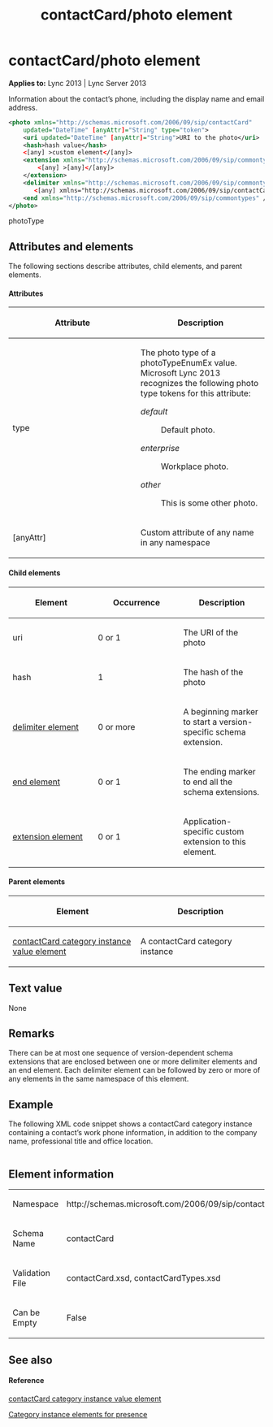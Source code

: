 ﻿---
title: contactCard/photo element
TOCTitle: contactCard/photo element
ms:assetid: 9b61765d-7e0f-49f1-83ed-e5bfaec1867a
ms:mtpsurl: https://msdn.microsoft.com/en-us/library/Dn454714(v=office.15)
ms:contentKeyID: 57093401
ms.date: 07/24/2014
mtps_version: v=office.15
dev_langs:
- xml
---

# contactCard/photo element


**Applies to:** Lync 2013 | Lync Server 2013

Information about the contact’s phone, including the display name and email address.

```xml
<photo xmlns="http://schemas.microsoft.com/2006/09/sip/contactCard"
    updated="DateTime" [anyAttr]="String" type="token">
    <uri updated="DateTime" [anyAttr]="String">URI to the photo</uri>
    <hash>hash value</hash>
    <[any] >custom element</[any]>
    <extension xmlns="http://schemas.microsoft.com/2006/09/sip/commontypes">
        <[any] >[any]</[any]>
    </extension>
    <delimiter xmlns="http://schemas.microsoft.com/2006/09/sip/commontypes" />
       <[any] xmlns="http://schemas.microsoft.com/2006/09/sip/contactCard" />
    <end xmlns="http://schemas.microsoft.com/2006/09/sip/commontypes" />
</photo>
```

photoType

## Attributes and elements

The following sections describe attributes, child elements, and parent elements.

#### Attributes

<table>
<colgroup>
<col style="width: 50%" />
<col style="width: 50%" />
</colgroup>
<thead>
<tr class="header">
<th><p>Attribute</p></th>
<th><p>Description</p></th>
</tr>
</thead>
<tbody>
<tr class="odd">
<td><p>type</p></td>
<td><p>The photo type of a photoTypeEnumEx value. Microsoft Lync 2013 recognizes the following photo type tokens for this attribute:</p>
<dl>
<dt><em>default</em></dt>
<dd><p>Default photo.</p>
</dd>
<dt><em>enterprise</em></dt>
<dd><p>Workplace photo.</p>
</dd>
<dt><em>other</em></dt>
<dd><p>This is some other photo.</p>
</dd>
</dl></td>
</tr>
<tr class="even">
<td><p>[anyAttr]</p></td>
<td><p>Custom attribute of any name in any namespace</p></td>
</tr>
</tbody>
</table>


#### Child elements

<table>
<colgroup>
<col style="width: 33%" />
<col style="width: 33%" />
<col style="width: 33%" />
</colgroup>
<thead>
<tr class="header">
<th><p>Element</p></th>
<th><p>Occurrence</p></th>
<th><p>Description</p></th>
</tr>
</thead>
<tbody>
<tr class="odd">
<td><p>uri</p></td>
<td><p>0 or 1</p></td>
<td><p>The URI of the photo</p></td>
</tr>
<tr class="even">
<td><p>hash</p></td>
<td><p>1</p></td>
<td><p>The hash of the photo</p></td>
</tr>
<tr class="odd">
<td><p><a href="delimiter-element.md">delimiter element</a></p></td>
<td><p>0 or more</p></td>
<td><p>A beginning marker to start a version-specific schema extension.</p></td>
</tr>
<tr class="even">
<td><p><a href="end-element.md">end element</a></p></td>
<td><p>0 or 1</p></td>
<td><p>The ending marker to end all the schema extensions.</p></td>
</tr>
<tr class="odd">
<td><p><a href="extension-element.md">extension element</a></p></td>
<td><p>0 or 1</p></td>
<td><p>Application-specific custom extension to this element.</p></td>
</tr>
</tbody>
</table>


#### Parent elements

<table>
<colgroup>
<col style="width: 50%" />
<col style="width: 50%" />
</colgroup>
<thead>
<tr class="header">
<th><p>Element</p></th>
<th><p>Description</p></th>
</tr>
</thead>
<tbody>
<tr class="odd">
<td><p><a href="contactcard-category-instance-value-element.md">contactCard category instance value element</a></p></td>
<td><p>A contactCard category instance</p></td>
</tr>
</tbody>
</table>


## Text value

None

## Remarks

There can be at most one sequence of version-dependent schema extensions that are enclosed between one or more delimiter elements and an end element. Each delimiter element can be followed by zero or more of any elements in the same namespace of this element.

## Example

The following XML code snippet shows a contactCard category instance containing a contact’s work phone information, in addition to the company name, professional title and office location.

```xml
```

## Element information

<table>
<colgroup>
<col style="width: 50%" />
<col style="width: 50%" />
</colgroup>
<tbody>
<tr class="odd">
<td><p>Namespace</p></td>
<td><p>http://schemas.microsoft.com/2006/09/sip/contactcard</p></td>
</tr>
<tr class="even">
<td><p>Schema Name</p></td>
<td><p>contactCard</p></td>
</tr>
<tr class="odd">
<td><p>Validation File</p></td>
<td><p>contactCard.xsd, contactCardTypes.xsd</p></td>
</tr>
<tr class="even">
<td><p>Can be Empty</p></td>
<td><p>False</p></td>
</tr>
</tbody>
</table>


## See also

#### Reference

[contactCard category instance value element](contactcard-category-instance-value-element.md)

[Category instance elements for presence](category-instance-elements-for-presence.md)

